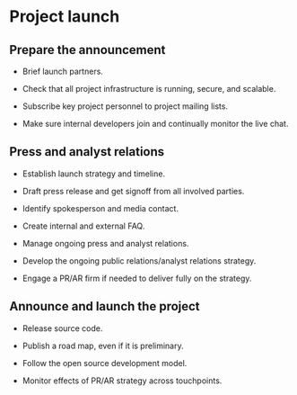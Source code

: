 
Project launch
==============

Prepare the announcement
------------------------

-   Brief launch partners.

-   Check that all project infrastructure is running, secure, and
    scalable.

-   Subscribe key project personnel to project mailing lists.

-   Make sure internal developers join and continually monitor the live
    chat.

Press and analyst relations
---------------------------

-   Establish launch strategy and timeline.

-   Draft press release and get signoff from all involved parties.

-   Identify spokesperson and media contact.

<!-- -->

-   Create internal and external FAQ.

-   Manage ongoing press and analyst relations.

-   Develop the ongoing public relations/analyst relations strategy.

-   Engage a PR/AR firm if needed to deliver fully on the strategy.

Announce and launch the project
-------------------------------

-   Release source code.

-   Publish a road map, even if it is preliminary.

-   Follow the open source development model.

-   Monitor effects of PR/AR strategy across touchpoints.

